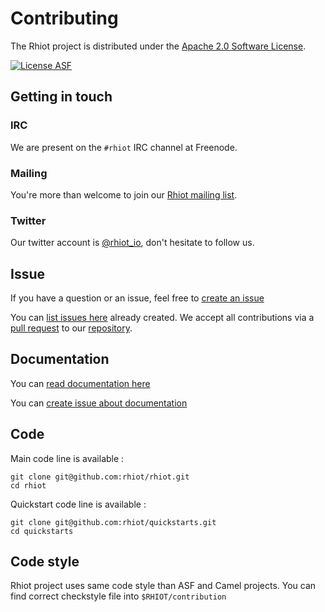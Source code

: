 # Contributing


The Rhiot project is distributed under the [Apache 2.0 Software License](https://www.apache.org/licenses/LICENSE-2.0).

[![License ASF](https://img.shields.io/hexpm/l/plug.svg)](https://www.apache.org/licenses/LICENSE-2.0)


## Getting in touch

### IRC

We are present on the `#rhiot` IRC channel at Freenode.

### Mailing

You're more than welcome to join our [Rhiot mailing list](https://groups.google.com/forum/#!forum/rhiot). 


### Twitter

Our twitter account is  [@rhiot_io](http://twitter.com/rhiot_io), don't hesitate to follow us.

## Issue

If you have a question or an issue, feel free to [create an issue](https://github.com/rhiot/rhiot/issues/new)

You can [list issues here](https://github.com/rhiot/rhiot/issues) already created. We accept all contributions via a [pull request](https://help.github.com/articles/using-pull-requests/) to our [repository](https://github.com/rhiot/rhiot).

## Documentation

You can [read documentation here](https://rhiot.gitbooks.io/rhiotdocumentation/content/)

You can [create issue about documentation ](https://github.com/rhiot/rhiot/issues/new)


## Code

Main code line is available :

    git clone git@github.com:rhiot/rhiot.git
    cd rhiot

Quickstart code line is available :

    git clone git@github.com:rhiot/quickstarts.git
    cd quickstarts


## Code style

Rhiot project uses same code style than ASF and Camel projects.
You can find correct checkstyle file into `$RHIOT/contribution`

